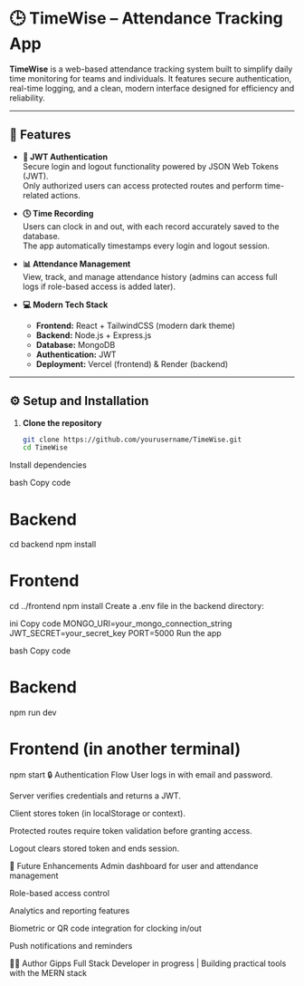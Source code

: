 # 🕒 TimeWise – Attendance Tracking App

**TimeWise** is a web-based attendance tracking system built to simplify daily time monitoring for teams and individuals. It features secure authentication, real-time logging, and a clean, modern interface designed for efficiency and reliability.

---

## 🚀 Features

- **🔐 JWT Authentication**  
  Secure login and logout functionality powered by JSON Web Tokens (JWT).  
  Only authorized users can access protected routes and perform time-related actions.

- **🕓 Time Recording**  
  Users can clock in and out, with each record accurately saved to the database.  
  The app automatically timestamps every login and logout session.

- **📊 Attendance Management**  
  View, track, and manage attendance history (admins can access full logs if role-based access is added later).

- **💻 Modern Tech Stack**
  - **Frontend:** React + TailwindCSS (modern dark theme)
  - **Backend:** Node.js + Express.js
  - **Database:** MongoDB
  - **Authentication:** JWT
  - **Deployment:** Vercel (frontend) & Render (backend)

---

## ⚙️ Setup and Installation

1. **Clone the repository**
   ```bash
   git clone https://github.com/yourusername/TimeWise.git
   cd TimeWise
Install dependencies

bash
Copy code
# Backend
cd backend
npm install

# Frontend
cd ../frontend
npm install
Create a .env file in the backend directory:

ini
Copy code
MONGO_URI=your_mongo_connection_string
JWT_SECRET=your_secret_key
PORT=5000
Run the app

bash
Copy code
# Backend
npm run dev

# Frontend (in another terminal)
npm start
🔒 Authentication Flow
User logs in with email and password.

Server verifies credentials and returns a JWT.

Client stores token (in localStorage or context).

Protected routes require token validation before granting access.

Logout clears stored token and ends session.

🧠 Future Enhancements
Admin dashboard for user and attendance management

Role-based access control

Analytics and reporting features

Biometric or QR code integration for clocking in/out

Push notifications and reminders

👨‍💻 Author
Gipps
Full Stack Developer in progress | Building practical tools with the MERN stack


